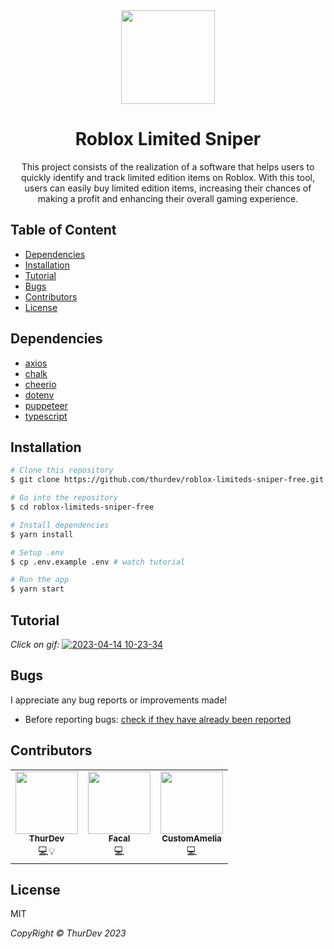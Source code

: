 <div align="center">
  <img src="https://i.imgur.com/ITtW8VJ.png" width="150px">
                                                                        
<h1 >Roblox Limited Sniper </h1>
<p>
This project consists of the realization of a software that helps users to quickly identify and track limited edition items on Roblox. With this tool, users can easily buy limited edition items, increasing their chances of making a profit and enhancing their overall gaming experience.
</p>
</div>

## Table of Content

- [Dependencies](#dependencies)
- [Installation](#installation)
- [Tutorial](#dependencies)
- [Bugs](#bugs)
- [Contributors](#contributors)
- [License](#license)

## Dependencies

- [axios](https://www.npmjs.com/package/axios)
- [chalk](https://www.npmjs.com/package/chalk)
- [cheerio](https://www.npmjs.com/package/cheerio)
- [dotenv](https://www.npmjs.com/package/dotenv)
- [puppeteer](https://www.npmjs.com/package/puppeteer)
- [typescript](https://www.npmjs.com/package/typescript)

## Installation

```bash
# Clone this repository
$ git clone https://github.com/thurdev/roblox-limiteds-sniper-free.git

# Go into the repository
$ cd roblox-limiteds-sniper-free

# Install dependencies
$ yarn install

# Setup .env
$ cp .env.example .env # watch tutorial

# Run the app
$ yarn start
```

## Tutorial
                 
<i>Click on gif:</i>
[![2023-04-14 10-23-34](https://user-images.githubusercontent.com/34294813/232005405-942bd5ac-0870-49d0-9505-4e0182f759cd.gif)](https://www.youtube.com/watch?v=JbDhmwVvf2o)


## Bugs

I appreciate any bug reports or improvements made!

- Before reporting bugs:
  [check if they have already been reported](https://github.com/thurdev/roblox-limiteds-sniper-free/issues)

## Contributors

<table align="center">
  <tr align="center">
     <td><a href="https://github.com/thurdev"><img src="https://avatars0.githubusercontent.com/u/34294813?s=400&u=725e4548b484417d368e03fb7c619bd3cbd0f12f&v=4" width="100px" alt=""/><br /><sub><b>ThurDev</b></sub></a><br />💻💡</td>
        <td><a href="https://github.com/facalz"><img src="https://avatars.githubusercontent.com/u/47993154?s=120&v=4" width="100px" alt=""/><br /><sub><b>Facal</b></sub></a><br />💻</td>
        <td><a href="https://github.com/facalz"><img src="https://avatars.githubusercontent.com/u/66842247?v=4" width="100px" alt=""/><br /><sub><b>CustomAmelia</b></sub></a><br />💻</td>
  </tr>
</table>

## License

MIT

<i>CopyRight © ThurDev 2023</i>
